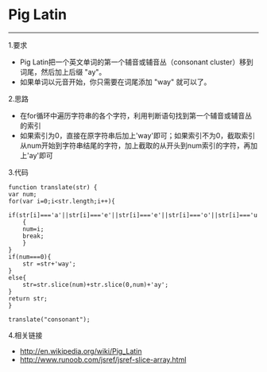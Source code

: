 # Pig Latin

---
1.要求

- Pig Latin把一个英文单词的第一个辅音或辅音丛（consonant cluster）移到词尾，然后加上后缀 "ay"。
- 如果单词以元音开始，你只需要在词尾添加 "way" 就可以了。

2.思路

- 在for循环中遍历字符串的各个字符，利用判断语句找到第一个辅音或辅音丛的索引
- 如果索引为0，直接在原字符串后加上'way'即可；如果索引不为0，截取索引从num开始到字符串结尾的字符，加上截取的从开头到num索引的字符，再加上'ay'即可

3.代码

    function translate(str) {
    var num;
    for(var i=0;i<str.length;i++){
        if(str[i]==='a'||str[i]==='e'||str[i]==='e'||str[i]==='o'||str[i]==='u')
        { 
        num=i;
        break;
        }
    }
    if(num===0){
        str =str+'way';
    }
    else{
        str=str.slice(num)+str.slice(0,num)+'ay';
    }
    return str;
    }

    translate("consonant");

4.相关链接

- http://en.wikipedia.org/wiki/Pig_Latin
- http://www.runoob.com/jsref/jsref-slice-array.html